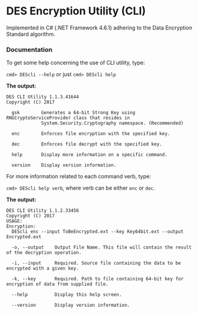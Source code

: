 # DES Encryption Utility (CLI)

Implemented in C# (.NET Framework 4.6.1) adhering to the Data Encryption Standard algorithm.

### Documentation

To get some help concerning the use of CLI utility, type:

`cmd> DEScli --help` or just `cmd> DEScli help`

**The output:**

```
DES CLI Utility 1.1.3.41644
Copyright (C) 2017

  gsk        Generates a 64-bit Strong Key using RNGCryptoServiceProvider class that resides in
             System.Security.Cryptography namespace. (Recommended)

  enc        Enforces file encryption with the specified key.

  dec        Enforces file decrypt with the specified key.

  help       Display more information on a specific command.

  version    Display version information.
```
  
For more information related to each command verb, type:

`cmd> DEScli help verb`, where verb can be either `enc` or `dec`.

**The output:**

```
DES CLI Utility 1.1.2.33456
Copyright (C) 2017
USAGE:
Encryption:
  DEScli enc --input ToBeEncrypted.ext --key Key64bit.ext --output Encrypted.ext

  -o, --output    Output File Name. This file will contain the result of the decryption operation.

  -i, --input     Required. Source file containing the data to be encrypted with a given key.

  -k, --key       Required. Path to file containing 64-bit key for encryption of data from supplied file.

  --help          Display this help screen.

  --version       Display version information.
```